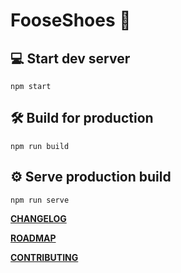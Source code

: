# FooseShoes 👠

## 💻 Start dev server
```
npm start
```

## 🛠️ Build for production
```
npm run build
```

## ⚙️ Serve production build
```
npm run serve
```

**[CHANGELOG](./CHANGELOG.md)**

**[ROADMAP](./ROADMAP.md)**

**[CONTRIBUTING](./CONTRIBUTING.md)**
